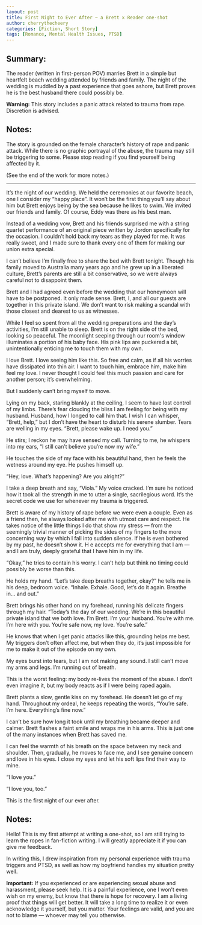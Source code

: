 ```yaml
---
layout: post
title: First Night to Ever After ~ a Brett x Reader one-shot
author: cherrythecheery
categories: [Fiction, Short Story]
tags: [Romance, Mental Health Issues, PTSD]
---
```

## Summary:
The reader (written in first-person POV) marries Brett in a simple but heartfelt beach wedding attended by friends and family. 
The night of the wedding is muddled by a past experience that goes ashore, but Brett proves he is the best husband there could possibly be.

**Warning:** This story includes a panic attack related to trauma from rape. Discretion is advised.

## Notes:
The story is grounded on the female character’s history of rape and panic attack. While there is no graphic portrayal of the abuse, 
the trauma may still be triggering to some. Please stop reading if you find yourself being affected by it.

(See the end of the work for more notes.) <!--more-->

***

It’s the night of our wedding. We held the ceremonies at our favorite beach, one I consider my “happy place”. 
It won’t be the first thing you’ll say about him but Brett enjoys being by the sea because he likes to swim. We invited our friends and family. 
Of course, Eddy was there as his best man.

Instead of a wedding vow, Brett and his friends surprised me with a string quartet performance of an original piece written by Jordon specifically for the occasion. 
I couldn’t hold back my tears as they played for me. It was really sweet, and I made sure to thank every one of them for making our union extra special.

I can’t believe I’m finally free to share the bed with Brett tonight. Though his family moved to Australia many years ago and he grew up in a liberated culture, 
Brett’s parents are still a bit conservative, so we were always careful not to disappoint them. 

Brett and I had agreed even before the wedding that our honeymoon will have to be postponed. It only made sense. 
Brett, I, and all our guests are together in this private island. We don’t want to risk making a scandal with those closest and dearest to us as witnesses.

While I feel so spent from all the wedding preparations and the day’s activities, I’m still unable to sleep. Brett is on the right side of the bed, looking so peaceful. 
The moonlight seeping through our room's window illuminates a portion of his baby face. 
His pink lips are puckered a bit, unintentionally enticing me to touch them with my own.

I love Brett. I love seeing him like this. So free and calm, as if all his worries have dissipated into thin air. 
I want to touch him, embrace him, make him feel my love. I never thought I could feel this much passion and care for another person; it’s overwhelming.

But I suddenly can’t bring myself to move. 

Lying on my back, staring blankly at the ceiling, I seem to have lost control of my limbs. There’s fear clouding the bliss I am feeling for being with my husband. 
Husband, how I longed to call him that. I wish I can whisper, “Brett, help,” but I don’t have the heart to disturb his serene slumber. 
Tears are welling in my eyes. “Brett, please wake up. I need you.”

He stirs; I reckon he may have sensed my call. Turning to me, he whispers into my ears, “I still can’t believe you’re now my wife.”

He touches the side of my face with his beautiful hand, then he feels the wetness around my eye. He pushes himself up.

“Hey, love. What’s happening? Are you alright?”

I take a deep breath and say, “Viola.” My voice cracked. I’m sure he noticed how it took all the strength in me to utter a single, sacrilegious word. 
It’s the secret code we use for whenever my trauma is triggered. 

Brett is aware of my history of rape before we were even a couple. Even as a friend then, he always looked after me with utmost care and respect. 
He takes notice of the little things I do that show my stress — from the seemingly trivial manner of picking the sides of my fingers 
to the more concerning way by which I fall into sudden silence. If he is even bothered by my past, he doesn’t show it. H
e accepts me for everything that I am — and I am truly, deeply grateful that I have him in my life.

“Okay,” he tries to contain his worry. I can’t help but think no timing could possibly be worse than this.

He holds my hand. “Let’s take deep breaths together, okay?” he tells me in his deep, bedroom voice. “Inhale. Exhale. Good, let’s do it again. Breathe in… and out.”

Brett brings his other hand on my forehead, running his delicate fingers through my hair. 
“Today’s the day of our wedding. We’re in this beautiful private island that we both love. I’m Brett. I’m your husband. You’re with me. I’m here with you. 
You’re safe now, my love. You’re safe.”

He knows that when I get panic attacks like this, grounding helps me best. My triggers don’t often affect me, 
but when they do, it’s just impossible for me to make it out of the episode on my own. 

My eyes burst into tears, but I am not making any sound. I still can’t move my arms and legs. I’m running out of breath.

This is the worst feeling: my body re-lives the moment of the abuse. I don’t even imagine it, but my body reacts as if I were being raped again. 

Brett plants a slow, gentle kiss on my forehead. He doesn’t let go of my hand. 
Throughout my ordeal, he keeps repeating the words, “You’re safe. I’m here. Everything’s fine now.”

I can’t be sure how long it took until my breathing became deeper and calmer. Brett flashes a faint smile and wraps me in his arms. 
This is just one of the many instances when Brett has saved me.

I can feel the warmth of his breath on the space between my neck and shoulder. Then, gradually, he moves to face me, and I see genuine concern and love in his eyes. 
I close my eyes and let his soft lips find their way to mine.

“I love you.”

“I love you, too.”

This is the first night of our ever after.


## Notes:
Hello! This is my first attempt at writing a one-shot, so I am still trying to learn the ropes in fan-fiction writing. 
I will greatly appreciate it if you can give me feedback.

In writing this, I drew inspiration from my personal experience with trauma triggers and PTSD, as well as how my boyfriend handles my situation pretty well.

**Important:** If you experienced or are experiencing sexual abuse and harassment, please seek help. 
It is a painful experience, one I won’t even wish on my enemy, but know that there is hope for recovery. I am a living proof that things will get better. 
It will take a long time to realize it or even acknowledge it yourself, but you matter. 
Your feelings are valid, and you are not to blame — whoever may tell you otherwise.
